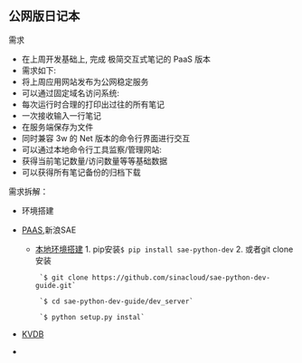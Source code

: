 ## 公网版日记本

需求

+ 在上周开发基础上, 完成 极简交互式笔记的 PaaS 版本
+ 需求如下:
+ 将上周应用网站发布为公网稳定服务
+ 可以通过固定域名访问系统:
+ 每次运行时合理的打印出过往的所有笔记
+ 一次接收输入一行笔记
+ 在服务端保存为文件
+ 同时兼容 3w 的 Net 版本的命令行界面进行交互
+ 可以通过本地命令行工具监察/管理网站:
+ 获得当前笔记数量/访问数量等等基础数据
+ 可以获得所有笔记备份的归档下载

需求拆解：

+ 环境搭建
 
 + [PAAS](https://en.wikipedia.org/wiki/Platform_as_a_service),新浪SAE
     + [本地环境搭建](http://www.sinacloud.com/doc/sae/python/tools.html)
            1. pip安装`$ pip install sae-python-dev`
            2. 或者git clone 安装
            
            `$ git clone https://github.com/sinacloud/sae-python-dev-guide.git`

            `$ cd sae-python-dev-guide/dev_server`

            `$ python setup.py instal`

 + [KVDB](http://www.sinacloud.com/doc/sae/python/kvdb.html)
 + 